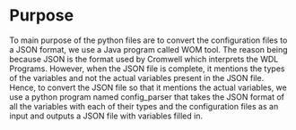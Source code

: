# Purpose 

To main purpose of the python files are to convert the configuration files to a JSON format, we use a Java program called WOM tool. The reason being because JSON is the format used by Cromwell which interprets the WDL Programs.
However, when the JSON file is complete, it mentions the types of the variables and not the actual variables present in the JSON file. Hence, to convert the JSON file so that it mentions the actual variables, we use a python program named config_parser that takes the JSON format of all the variables with each of their types and the configuration files as an input and outputs a JSON file with variables filled in.


